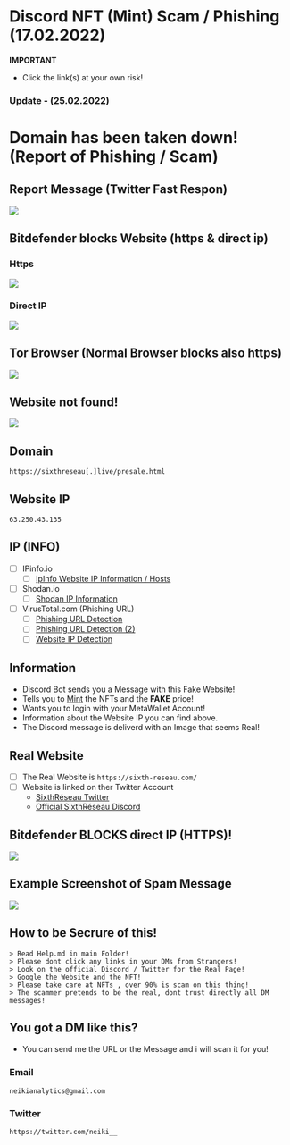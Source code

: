 # Discord NFT (Mint) Scam / Phishing (17.02.2022)

**IMPORTANT**
- Click the link(s) at your own risk!

### Update - (25.02.2022)
# Domain has been taken down! (Report of Phishing / Scam)

## Report Message (Twitter Fast Respon)

![](https://github.com/NeikiDev/NeikiAnalytics/blob/main/assets/report_message_1.png)

## Bitdefender blocks Website (https & direct ip)

### Https
![](https://github.com/NeikiDev/NeikiAnalytics/blob/main/assets/bitdefender_block_https_1.png)

### Direct IP
![](https://github.com/NeikiDev/NeikiAnalytics/blob/main/assets/bitdefender_block_direct_1.png)

## Tor Browser (Normal Browser blocks also https)

![](https://github.com/NeikiDev/NeikiAnalytics/blob/main/assets/TorBrowser_googlechrome_block_1.png)

## Website not found!

![](https://github.com/NeikiDev/NeikiAnalytics/blob/main/assets/website_notfound_takedown_1.png)

## Domain 
```
https://sixthreseau[.]live/presale.html
```
## Website IP
```
63.250.43.135
```

## IP (INFO)
- [ ] IPinfo.io
    - [ ] [IpInfo Website IP Information / Hosts](https://ipinfo.io/63.250.43.135)

- [ ] Shodan.io
    - [ ] [Shodan IP Information](https://www.shodan.io/host/63.250.43.135)

- [ ] VirusTotal.com (Phishing URL)
    - [ ] [Phishing URL Detection](https://www.virustotal.com/gui/url/9da7468a1770248a30d021b5d11ce5c3b67faae641294ab890f7a83d5b164e39?nocache=1)
    - [ ] [Phishing URL Detection (2)](https://www.virustotal.com/gui/url/88f6e6b2482340237833237738acf85cc16690e9e577ebefe8d229446ee717e9?nocache=1)  
    - [ ] [Website IP Detection](https://www.virustotal.com/gui/url/70baf68873ff9b1824a752caf6641ea237bcb3343a2c817ae3ef8bd983a9e066?nocache=1)
 
## Information
- Discord Bot sends you a Message with this Fake Website!
- Tells you to [Mint](https://101blockchains.com/nft-minting/) the NFTs and the **FAKE** price!
- Wants you to login with your MetaWallet Account!
- Information about the Website IP you can find above.
- The Discord message is deliverd with an Image that seems Real!

## Real Website

- [ ] The Real Website is ```https://sixth-reseau.com/``` 
- [ ] Website is linked on ther Twitter Account
    - [SixthRéseau Twitter](https://twitter.com/SixthReseau/)
    - [Official SixthRéseau Discord](https://discord.gg/reseau)

## Bitdefender **BLOCKS** direct IP (HTTPS)!

![](https://github.com/NeikiDev/NeikiAnalytics/blob/main/assets/bitdefender_block_0.png)

## Example Screenshot of Spam Message

![](https://github.com/NeikiDev/NeikiAnalytics/blob/main/assets/scrnsht-sixth%233.png)

## How to be Secrure of this!

```
> Read Help.md in main Folder!
> Please dont click any links in your DMs from Strangers!
> Look on the official Discord / Twitter for the Real Page!
> Google the Website and the NFT!
> Please take care at NFTs , over 90% is scam on this thing!
> The scammer pretends to be the real, dont trust directly all DM messages!
```

## You got a DM like this?
- You can send me the URL or the Message and i will scan it for you!

### Email
```
neikianalytics@gmail.com
```

### Twitter
```
https://twitter.com/neiki__
```